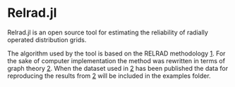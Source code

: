 # Relrad.jl
Relrad.jl is an open source tool for estimating the reliability of radially operated distribution grids.

The algorithm used by the tool is based on the RELRAD methodology [1]. For the sake of computer implementation the method was rewritten in terms of graph theory [2]. When the dataset used in [2] has been published the data for reproducing the results from [2] will be included in the examples folder.

[1]: https://ieeexplore.ieee.org/abstract/document/127084
[2]: https://www.researchgate.net/publication/354477932_An_open-source_tool_for_reliability_analysis_in_radial_distribution_grids
